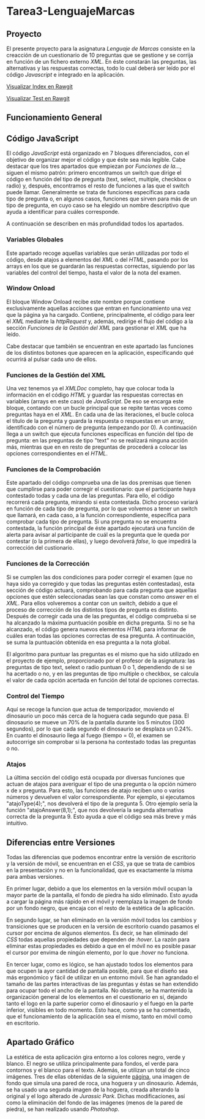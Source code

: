 # Tarea3-LenguajeMarcas
## Proyecto
El presente proyecto para la asignatura *Lenguaje de Marcas* consiste en la creacción de un cuestionario de 10 preguntas que se gestione y se corrija en función de un fichero externo *XML*. En éste constarán las preguntas, las alternativas y las respuestas correctas, todo lo cual deberá ser leído por el código *Javascript* e integrado en la aplicación.

[Visualizar Index en Rawgit](https://rawgit.com/shamshir/Tarea3-LenguajeMarcas/master/index.html)

[Visualizar Test en Rawgit](https://rawgit.com/shamshir/Tarea3-LenguajeMarcas/master/test.html)

## Funcionamiento General
## Código JavaScript
El código *JavaScript* está organizado en 7 bloques diferenciados, con el objetivo de organizar mejor el código y que éste sea más legible. Cabe destacar que los tres apartados que empiezan por *Funciones de la...*, siguen el mismo patrón: primero encontramos un switch que dirige el código en función del tipo de pregunta (text, select, multiple, checkbox o radio) y, después, encontramos el resto de funciones a las que el switch puede llamar. Generalmente se trata de funciones específicas para cada tipo de pregunta o, en algunos casos, funciones que sirven para más de un tipo de pregunta, en cuyo caso se ha elegido un nombre descriptivo que ayuda a identificar para cuáles corresponde.

A continuación se describen en más profundidad todos los apartados.
### Variables Globales
Este apartado recoge aquellas variables que serán utilizadas por todo el código, desde atajos a elementos del *XML* o del *HTML*, pasando por los arrays en los que se guardarán las respuestas correctas, siguiendo por las variables del control del tiempo, hasta el valor de la nota del examen.
### Window Onload
El bloque Window Onload recibe este nombre porque contiene exclusivamente aquellas acciones que entran en funcionamiento una vez que la página ya ha cargado. Contiene, principalmente, el código para leer el *XML* mediante la *httpRequest* y, además, redirige el flujo del código a la sección *Funciones de la Gestión del XML* para gestionar el *XML* que ha leído.

Cabe destacar que también se encuentran en este apartado las funciones de los distintos botones que aparecen en la aplicación, especificando qué ocurrirá al pulsar cada uno de ellos.
### Funciones de la Gestión del XML
Una vez tenemos ya el *XMLDoc* completo, hay que colocar toda la información en el código *HTML* y guardar las respuestas correctas en variables (arrays en este caso) de *JavaScript*. De eso se encarga este bloque, contando con un bucle principal que se repite tantas veces como preguntas haya en el *XML*. En cada una de las iteraciones, el bucle coloca el título de la pregunta y guarda la respuesta o respuestas en un array, identificado con el número de pregunta (empezando por 0). A continuación llega a un switch que ejecuta funciones específicas en función del tipo de pregunta: en las preguntas de tipo "text" no se realizará ninguna acción más, mientras que en en resto de preguntas de procederá a colocar las opciones correspondientes en el *HTML*.
### Funciones de la Comprobación
Este apartado del código comprueba una de las dos premisas que tienen que cumplirse para poder corregir el cuestionario: que el participante haya contestado todas y cada una de las preguntas. Para ello, el código recorrerá cada pregunta, mirando si esta contestada. Dicho proceso variará en función de cada tipo de pregunta, por lo que volvemos a tener un switch que llamará, en cada caso, a la función correspondiente, específica para comprobar cada tipo de pregunta. Si una pregunta no se encuentra contestada, la función principal de éste apartado ejecutará una función de alerta para avisar al participante de cuál es la pregunta que le queda por contestar (o la primera de ellas), y luego devolverá *false*, lo que impedirá la corrección del custionario.
### Funciones de la Corrección
Si se cumplen las dos condiciones para poder corregir el examen (que no haya sido ya corregido y que todas las preguntas estén contestadas), esta sección de código actuará, comprobando para cada pregunta que aquellas opciones que estén seleccionadas sean las que constan como *answer* en el *XML*. Para ellos volveremos a contar con un switch, debido a que el proceso de corrección de los distintos tipos de pregunta es distinto. Después de corregir cada una de las preguntas, el código comprueba si se ha alcanzado la máxima puntuación posible en dicha pregunta. Si no se ha alcanzado, el código genera nuevos elementos *HTML* para informar de cuáles eran todas las opciones correctas de esa pregunta. A continuación, se suma la puntuación obtenida en esa pregunta a la nota global.

El algoritmo para puntuar las preguntas es el mismo que ha sido utilizado en el proyecto de ejemplo, proporcionado por el profesor de la asignatura: las preguntas de tipo text, selext o radio puntuan 0 o 1, dependiendo de si se ha acertado o no, y en las preguntas de tipo multiple o checkbox, se calcula el valor de cada opción acertada en función del total de opciones correctas.
### Control del Tiempo
Aquí se recoge la funcion que actua de temporizador, moviendo el dinosaurio un poco más cerca de la hoguera cada segundo que pasa. El dinosaurio se mueve un 70% de la pantalla durante los 5 minutos (300 segundos), por lo que cada segundo el dinosaurio se desplaza un 0.24%. En cuanto el dinosaurio llega al fuego (tiempo = 0), el examen se autocorrige sin comprobar si la persona ha contestado todas las preguntas o no.
### Atajos
La última sección del código está ocupada por diversas funciones que actuan de atajos para averiguar el tipo de una pregunta o la opción número x de x pregunta. Para esto, las funciones de atajo reciben uno o varios números y devuelven el valor correspondiente. Por ejemplo, si ejecutamos "atajoType(4);", nos devolverá el tipo de la pregunta 5. Otro ejemplo sería la función "atajoAnswer(8,1);", que nos devolvería la segunda alternativa correcta de la pregunta 9. Esto ayuda a que el código sea más breve y más intuitivo.
## Diferencias entre Versiones
Todas las diferencias que podemos encontrar entre la versión de escritorio y la versión de móvil, se encuentran en el *CSS*, ya que se trata de cambios en la presentación y no en la funcionalidad, que es exactamente la misma para ambas versiones.

En primer lugar, debido a que los elementos en la versión móvil ocupan la mayor parte de la pantalla, el fondo de piedra ha sido eliminado. Esto ayuda a cargar la página más rápido en el móvil y reemplaza la imagen de fondo por un fondo negro, que encaja con el resto de la estética de la aplicación.

En segundo lugar, se han eliminado en la versión móvil todos los cambios y transiciones que se producen en la versión de escritorio cuando pasamos el cursor por encima de algunos elementos. Es decir, se han eliminado del *CSS* todas aquellas propiedades que dependen de *:hover*. La razón para eliminar estas propiedades es debido a que en el móvil no es posible pasar el cursor por envima de ningún elemento, por lo que *:hover* no funciona.

En tercer lugar, como es lógico, se han ajustado todos los elementos para que ocupen la ayor cantidad de pantalla posible, para que el diseño sea más ergonómico y fácil de utilizar en un entorno móvil. Se han agrandado el tamaño de las partes interactivas de las preguntas y éstas se han extendido para ocupar todo el ancho de la pantalla. No obstante, se ha mantenido la organización general de los elementos en el cuestionario en sí, dejando tanto el logo en la parte superior como el dinosaurio y el fuego en la parte inferior, visibles en todo momento. Esto hace, como ya se ha comentado, que el funcionamiento de la aplicación sea el mismo, tanto en móvil como en escritorio.
## Apartado Gráfico
La estética de esta aplicación gira entorno a los colores negro, verde y blanco. El negro se utiliza principalmente para fondos, el verde para contornos y el blanco para el texto. Además, se utilizan un total de cinco imágenes. Tres de ellas obtenidas de la siguiente [página](https://www.vecteezy.com/free-vector/prehistoric), una imagen de fondo que simula una pared de roca, una hoguera y un dinosaurio. Además, se ha usado una segunda imagen de la hoguera, creada alterando la original y el logo alterado de *Jurassic Park*. Dichas modificaciones, así como la eliminación del fondo de las imágenes (menos de la pared de piedra), se han realizado usando *Photoshop*.
